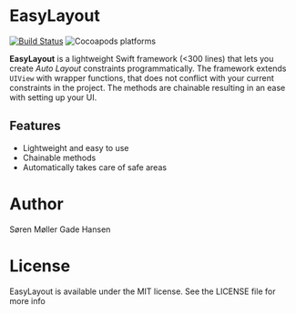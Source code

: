 # EasyLayout
[![Build Status](https://travis-ci.com/soren1146/EasyLayout.svg?branch=master)](https://travis-ci.com/soren1146/EasyLayout)
![Cocoapods platforms](https://img.shields.io/badge/platform-ios-lightgrey.svg)

**EasyLayout** is a lightweight Swift framework (<300 lines) that lets you create _Auto Layout_ constraints programmatically. The framework extends `UIView` with wrapper functions, that does not conflict with your current constraints in the project. The methods are chainable resulting in an ease with setting up your UI.

## Features
- Lightweight and easy to use
- Chainable methods
- Automatically takes care of safe areas

# Author
Søren Møller Gade Hansen

# License
EasyLayout is available under the MIT license. See the LICENSE file for more info
